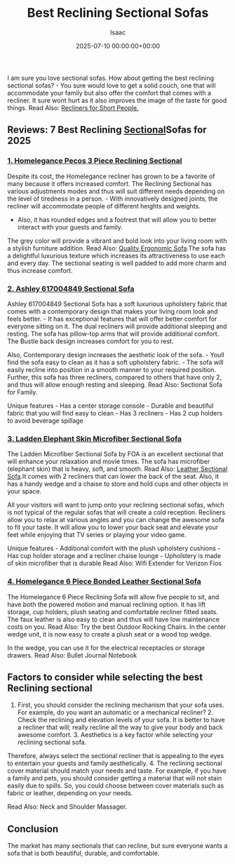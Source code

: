 ﻿---
title: Best Reclining Sectional Sofas
description: I am sure you love sectional sofas. How about getting the best reclining sectional sofas? - You sure would love to get a solid couch, one that will...
slug: /best-reclining-sectional-sofas/
date: 2025-07-10 00:00:00+00:00
lastmod: 2025-07-10 00:00:00+03:00
author: Isaac
categories:
- Recliners
tags:
- recliners
- sectional
- sofa
layout: post
---

I am sure you love sectional sofas. How about getting the best reclining sectional sofas? - You sure would love to get a solid couch, one that will accommodate your family but also offer the comfort that comes with a recliner. It sure wont hurt as it also improves the image of the taste for good things. Read Also: [Recliners for Short People. ](https://pestpolicy.com/best-recliners-for-short-people/)

##  Reviews: 7 Best Reclining [Sectional](https://pestpolicy.com/best-leather-sectional-sofa/)Sofas for 2025

###  [1. Homelegance Pecos 3 Piece Reclining Sectional](https://www.amazon.com/dp/B077JKFS3W/?tag=p-policy-20)

Despite its cost, the Homelegance recliner has grown to be a favorite of many because it offers increased comfort. The Reclining Sectional has various adjustments modes and thus will suit different needs depending on the level of tiredness in a person. - With innovatively designed joints, the recliner will accommodate people of different heights and weights.

- Also, it has rounded edges and a footrest that will allow you to better interact with your guests and family.

The grey color will provide a vibrant and bold look into your living room with a stylish furniture addition. Read Also: [Quality Ergonomic Sofa](https://pestpolicy.com/best-ergonomic-sofa/).The sofa has a delightful luxurious texture which increases its attractiveness to use each and every day. The sectional seating is well padded to add more charm and thus increase comfort.

###  [2. Ashley 617004849 Sectional Sofa](https://www.amazon.com/dp/B002YRAR8C/?tag=p-policy-20)

Ashley 617004849 Sectional Sofa has a soft luxurious upholstery fabric that comes with a contemporary design that makes your living room look and feels better. - It has exceptional features that will offer better comfort for everyone sitting on it. The dual recliners will provide additional sleeping and resting. The sofa has pillow-top arms that will provide additional comfort. The Bustle back design increases comfort for you to rest.

Also, Contemporary design increases the aesthetic look of the sofa. - Youll find the sofa easy to clean as it has a soft upholstery fabric. - The sofa will easily recline into position in a smooth manner to your required position. Further, this sofa has three recliners, compared to others that have only 2, and thus will allow enough resting and sleeping. Read Also: Sectional Sofa for Family.

Unique features - Has a center storage console - Durable and beautiful fabric that you will find easy to clean - Has 3 recliners - Has 2 cup holders to avoid beverage spillage

###  [3. Ladden Elephant Skin Microfiber Sectional Sofa](https://www.amazon.com/dp/B00H1LMUYK/?tag=p-policy-20)

The Ladden Microfiber Sectional Sofa by FOA is an excellent sectional that will enhance your relaxation and movie times. The sofa has microfiber (elephant skin) that is heavy, soft, and smooth. Read Also: [Leather Sectional Sofa](https://pestpolicy.com/best-leather-sectional-sofa/).It comes with 2 recliners that can lower the back of the seat. Also, it has a handy wedge and a chaise to store and hold cups and other objects in your space.

All your visitors will want to jump onto your reclining sectional sofas, which is not typical of the regular sofas that will create a cold reception. Recliners allow you to relax at various angles and you can change the awesome sofa to fit your taste. It will allow you to lower your back seat and elevate your feet while enjoying that TV series or playing your video game.

Unique features - Additional comfort with the plush upholstery cushions - Has cup holder storage and a recliner chaise lounge - Upholstery is made of skin microfiber that is durable Read Also: Wifi Extender for Verizon Fios

###  [4. Homelegance 6 Piece Bonded Leather Sectional Sofa](https://www.amazon.com/dp/B00CP2AMZE/?tag=p-policy-20)

The Homelegance 6 Piece Reclining Sofa will allow five people to sit, and have both the powered motion and manual reclining option. It has lift storage, cup holders, plush seating and comfortable recliner fitted seats. The faux leather is also easy to clean and thus will have low maintenance costs on you. Read Also: Try the best Outdoor Rocking Chairs. In the center wedge unit, it is now easy to create a plush seat or a wood top wedge.

In the wedge, you can use it for the electrical receptacles or storage drawers. Read Also: Bullet Journal Notebook

##  Factors to consider while selecting the best Reclining sectional

1. First, you should consider the reclining mechanism that your sofa uses. For example, do you want an automatic or a mechanical recliner? 2. Check the reclining and elevation levels of your sofa. It is better to have a recliner that will; really recline all the way to give your body and back awesome comfort. 3. Aesthetics is a key factor while selecting your reclining sectional sofa.

Therefore, always select the sectional recliner that is appealing to the eyes to entertain your guests and family aesthetically. 4. The reclining sectional cover material should match your needs and taste. For example, if you have a family and pets, you should consider getting a material that will not stain easily due to spills. So, you could choose between cover materials such as fabric or leather, depending on your needs.

Read Also: Neck and Shoulder Massager.

##  Conclusion

The market has many sectionals that can recline, but sure everyone wants a sofa that is both beautiful, durable, and comfortable.

